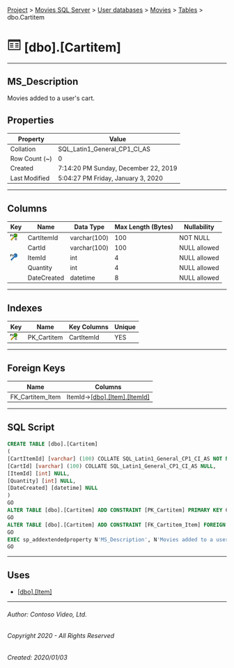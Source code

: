 #### 

[Project](../../../../index.md) > [Movies SQL Server](../../../index.md) > [User databases](../../index.md) > [Movies](../index.md) > [Tables](Tables.md) > dbo.Cartitem

# ![Tables](../../../../Images/Table32.png) [dbo].[Cartitem]

---

## <a name="#description"></a>MS_Description

Movies added to a user's cart.

## <a name="#properties"></a>Properties

| Property | Value |
|---|---|
| Collation | SQL_Latin1_General_CP1_CI_AS |
| Row Count (~) | 0 |
| Created | 7:14:20 PM Sunday, December 22, 2019 |
| Last Modified | 5:04:27 PM Friday, January 3, 2020 |


---

## <a name="#columns"></a>Columns

| Key | Name | Data Type | Max Length (Bytes) | Nullability |
|---|---|---|---|---|
| [![Cluster Primary Key PK_Cartitem: CartItemId](../../../../Images/pkcluster.png)](#indexes) | CartItemId | varchar(100) | 100 | NOT NULL |
|  | CartId | varchar(100) | 100 | NULL allowed |
| [![Foreign Keys FK_Cartitem_Item: [dbo].[Item].ItemId](../../../../Images/fk.png)](#foreignkeys) | ItemId | int | 4 | NULL allowed |
|  | Quantity | int | 4 | NULL allowed |
|  | DateCreated | datetime | 8 | NULL allowed |


---

## <a name="#indexes"></a>Indexes

| Key | Name | Key Columns | Unique |
|---|---|---|---|
| [![Cluster Primary Key PK_Cartitem: CartItemId](../../../../Images/pkcluster.png)](#indexes) | PK_Cartitem | CartItemId | YES |


---

## <a name="#foreignkeys"></a>Foreign Keys

| Name | Columns |
|---|---|
| FK_Cartitem_Item | ItemId->[[dbo].[Item].[ItemId]](Item.md) |


---

## <a name="#sqlscript"></a>SQL Script

```sql
CREATE TABLE [dbo].[Cartitem]
(
[CartItemId] [varchar] (100) COLLATE SQL_Latin1_General_CP1_CI_AS NOT NULL,
[CartId] [varchar] (100) COLLATE SQL_Latin1_General_CP1_CI_AS NULL,
[ItemId] [int] NULL,
[Quantity] [int] NULL,
[DateCreated] [datetime] NULL
)
GO
ALTER TABLE [dbo].[Cartitem] ADD CONSTRAINT [PK_Cartitem] PRIMARY KEY CLUSTERED  ([CartItemId])
GO
ALTER TABLE [dbo].[Cartitem] ADD CONSTRAINT [FK_Cartitem_Item] FOREIGN KEY ([ItemId]) REFERENCES [dbo].[Item] ([ItemId])
GO
EXEC sp_addextendedproperty N'MS_Description', N'Movies added to a user''s cart.', 'SCHEMA', N'dbo', 'TABLE', N'Cartitem', NULL, NULL
GO

```


---

## <a name="#uses"></a>Uses

* [[dbo].[Item]](Item.md)


---

###### Author:  Contoso Video, Ltd.

###### Copyright 2020 - All Rights Reserved

###### Created: 2020/01/03

